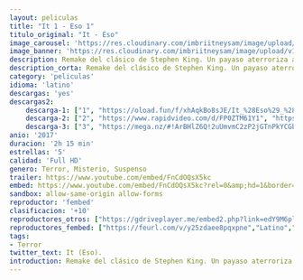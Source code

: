 ```yaml
---
layout: peliculas
title: "It 1 - Eso 1"
titulo_original: "It - Eso"
image_carousel: 'https://res.cloudinary.com/imbriitneysam/image/upload/v1543538235/it-poster-min.jpg'
image_banner: 'https://res.cloudinary.com/imbriitneysam/image/upload/v1543538236/it-banner-min.jpg'
description: Remake del clásico de Stephen King. Un payaso aterroriza a los niños de un vecindario. En el pequeño pueblo de Maine, siete niños conocidos como el "Club de los Perdedores" se encuentran cara a cara con matones y un monstruo que toma la forma de un payaso llamado Pennywise.
description_corta: Remake del clásico de Stephen King. Un payaso aterroriza a los niños de un vecindario. En el pequeño pueblo de Maine, siete niños conocidos como el Club de los Perdedores se encuentran cara a cara con matones y un monstruo que...
category: 'peliculas'
idioma: 'latino'
descargas: 'yes'
descargas2:
    descarga-1: ["1", "https://oload.fun/f/xhAqkBo8sJE/It_%28Eso%29_%282017%29.MP4.mp4", "https://www.google.com/s2/favicons?domain=openload.co","OpenLoad","https://res.cloudinary.com/imbriitneysam/image/upload/v1541473684/mexico.png", "Latino", "Full HD"]
    descarga-2: ["2", "https://www.rapidvideo.com/d/FP0ZTM61Y1", "https://www.google.com/s2/favicons?domain=www.rapidvideo.com","RapidVideo","https://res.cloudinary.com/imbriitneysam/image/upload/v1541473684/mexico.png", "Latino", "Full HD"]
    descarga-3: ["3", "https://mega.nz/#!ArBHlZ6Q!2uUmvmC2zP2jGTnPkYCGbtgvOeaCOXEojNJ4ApmR8e8", "https://www.google.com/s2/favicons?domain=mega.nz","Mega","https://res.cloudinary.com/imbriitneysam/image/upload/v1541473684/mexico.png", "Latino", "Full HD"]
anio: '2017'
duracion: '2h 15 min'
estrellas: '5'
calidad: 'Full HD'
genero: Terror, Misterio, Suspenso
trailer: https://www.youtube.com/embed/FnCdOQsX5kc
embed: https://www.youtube.com/embed/FnCdOQsX5kc?rel=0&amp;hd=1&border=0&wmode=opaque&enablejsapi=1&modestbranding=1&controls=1&showinfo=1
sandbox: allow-same-origin allow-forms
reproductor: 'fembed'
clasificacion: '+10'
reproductores_otros: ["https://gdriveplayer.me/embed2.php?link=edY9M6plCbLct%252FhDibvWwQxGWU48HhCnQhFpCUrPAIAV5gUYanAdtOQLmqPI0Ph%252BeRDU9PNBVaJ%252FtrAon1nucqpMZcESIQKb6opuV3Kb%252FXYVZ6Fjq7sBJKPggv1novbynsMN7YxEiIaEkNC4sjns8uG6Ku8u80i0y00LIBFkOuBuOHa3zDPeevi4wChDjQHgW5XzdLx1WU7GSc%252FPjrqwga","Latino","https://api.cuevana3.io/stream/index.php?file=ek5lbm9xYWNrS0xJMVp5b21KREk0dFBLbjVkaHhkRGdrOG1jbnBpUnhhS1Z0YVpqbGJiUHVOdVlkMzZLdDgrLzBwcU5uNGVrMXNhNnBLZXFoc202NDlhU3FadVkyYURhMDlLYW5walN5ZUxZMHFadnJNZlU","https://movcloud.net/embed/am-9jGVPJd9A","Latino","https://www.zembed.to/public/dist/asteroid.html?id=0e7b23f43ebc9c0db5edc583118867d5&title=It","https://streampelis.info/public/dist/index.html?id=e2e8201ee22b7ecde2af234511e3e11c","Latino"]
reproductores_fembed: ["https://feurl.com/v/y25zdaee8pqxpne","Latino","https://feurl.com/v/0pgqysl0j2xrx5k","Latino","https://feurl.com/v/3qo17p1jg2o","Latino"]
tags:
- Terror
twitter_text: It (Eso).
introduction: Remake del clásico de Stephen King. Un payaso aterroriza a los niños de un vecindario. En el pequeño pueblo de Maine, siete niños conocidos como el "Club de los Perdedores" se encuentran cara a cara con matones y un monstruo que...
---
```













